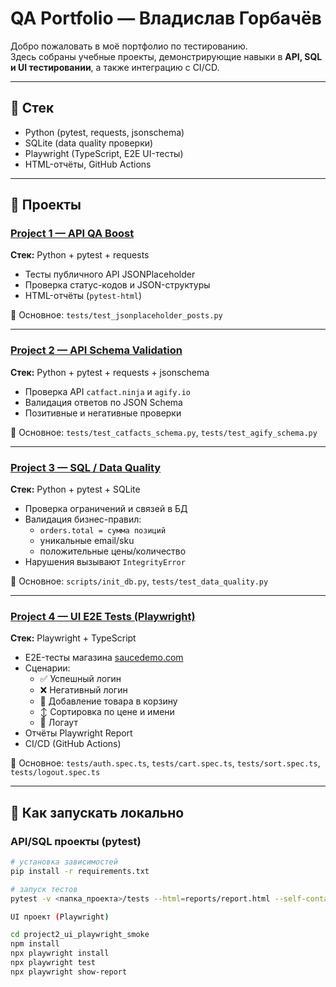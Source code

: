 # QA Portfolio — Владислав Горбачёв

Добро пожаловать в моё портфолио по тестированию.  
Здесь собраны учебные проекты, демонстрирующие навыки в **API, SQL и UI тестировании**, а также интеграцию с CI/CD.

---

## 🔹 Стек
- Python (pytest, requests, jsonschema)
- SQLite (data quality проверки)
- Playwright (TypeScript, E2E UI-тесты)
- HTML-отчёты, GitHub Actions

---

## 🔹 Проекты

### [Project 1 — API QA Boost](./project1_api_qa_boost)
**Стек:** Python + pytest + requests  
- Тесты публичного API JSONPlaceholder  
- Проверка статус-кодов и JSON-структуры  
- HTML-отчёты (`pytest-html`)

📂 Основное: `tests/test_jsonplaceholder_posts.py`

---

### [Project 2 — API Schema Validation](./project2_api_schema)
**Стек:** Python + pytest + requests + jsonschema  
- Проверка API `catfact.ninja` и `agify.io`  
- Валидация ответов по JSON Schema  
- Позитивные и негативные проверки  

📂 Основное: `tests/test_catfacts_schema.py`, `tests/test_agify_schema.py`

---

### [Project 3 — SQL / Data Quality](./project3_sql_data_quality)
**Стек:** Python + pytest + SQLite  
- Проверка ограничений и связей в БД  
- Валидация бизнес-правил:  
  - `orders.total = сумма позиций`  
  - уникальные email/sku  
  - положительные цены/количество  
- Нарушения вызывают `IntegrityError`  

📂 Основное: `scripts/init_db.py`, `tests/test_data_quality.py`

---

### [Project 4 — UI E2E Tests (Playwright)](./project2_ui_playwright_smoke)
**Стек:** Playwright + TypeScript  
- E2E-тесты магазина [saucedemo.com](https://www.saucedemo.com)  
- Сценарии:  
  - ✅ Успешный логин  
  - ❌ Негативный логин  
  - 🛒 Добавление товара в корзину  
  - ↕️ Сортировка по цене и имени  
  - 🚪 Логаут  
- Отчёты Playwright Report  
- CI/CD (GitHub Actions)

📂 Основное: `tests/auth.spec.ts`, `tests/cart.spec.ts`, `tests/sort.spec.ts`, `tests/logout.spec.ts`

---

## 🔹 Как запускать локально

### API/SQL проекты (pytest)
```bash
# установка зависимостей
pip install -r requirements.txt

# запуск тестов
pytest -v <папка_проекта>/tests --html=reports/report.html --self-contained-html

UI проект (Playwright)

cd project2_ui_playwright_smoke
npm install
npx playwright install
npx playwright test
npx playwright show-report